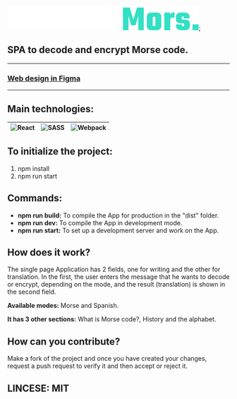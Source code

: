 ![DecoderMors. Logo](./src/assets/images/logo/decodermors-logo.svg);
<!-- # Decoder Mors.  -->
## SPA to decode and encrypt Morse code.

---

### **[Web design in Figma](https://www.figma.com/file/Us145YLr9xp2XXPv8AW9vq/React---Decoder-Mors.?node-id=0%3A1)**

---

## **Main technologies:**

| ![React](https://www.vectorlogo.zone/logos/reactjs/reactjs-ar21.svg) | ![SASS](https://www.vectorlogo.zone/logos/sass-lang/sass-lang-ar21.svg) | ![Webpack](https://www.vectorlogo.zone/logos/js_webpack/js_webpack-ar21.svg) |
|--|--|--|

## **To initialize the project:**

1. npm install
2. npm run start

## **Commands:**

- **npm run build:** To compile the App for production in the "dist" folder.
- **npm run dev:** To compile the App in development mode.
- **npm run start:** To set up a development server and work on the App.

## **How does it work?**

The single page Application has 2 fields, one for writing and the other for translation. In the first, the user enters the message that he wants to decode or encrypt, depending on the mode, and the result (translation) is shown in the second field.

**Available modes:** Morse and Spanish.

**It has 3 other sections:** What is Morse code?, History and the alphabet.

## **How can you contribute?**

Make a fork of the project and once you have created your changes, request a push request to verify it and then accept or reject it.

## **LINCESE:** MIT